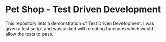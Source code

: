 # Pet Shop - Test Driven Development
This repository lists a demonstration of Test Driven Development. I was given a test script and was
tasked with creating functions which would allow the tests to pass.
